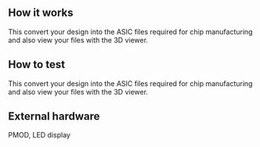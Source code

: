<!---

This file is used to generate your project datasheet. Please fill in the information below and delete any unused
sections.

You can also include images in this folder and reference them in the markdown. Each image must be less than
512 kb in size, and the combined size of all images must be less than 1 MB.
-->

## How it works

This convert your design into the ASIC files required for chip manufacturing and also view your files with the 3D viewer.


## How to test

This convert your design into the ASIC files required for chip manufacturing and also view your files with the 3D viewer.

## External hardware

PMOD, LED display

